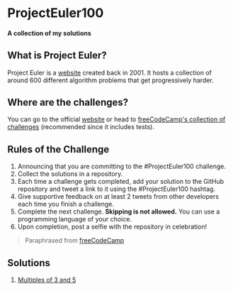 # ProjectEuler100
#### A collection of my solutions


## What is Project Euler?
Project Euler is a [website](https://projecteuler.net/) created back in 2001. It hosts a collection of around 600 different algorithm problems that get progressively harder.  


## Where are the challenges?
You can go to the official [website](https://projecteuler.net/) or head to [freeCodeCamp's collection of challenges](https://www.freecodecamp.org/learn/coding-interview-prep/project-euler/) (recommended since it includes tests).


## Rules of the Challenge
1. Announcing that you are committing to the #ProjectEuler100 challenge.
2. Collect the solutions in a repository.
3. Each time a challenge gets completed, add your solution to the GitHub repository and tweet a link to it using the #ProjectEuler100 hashtag.
4. Give supportive feedback on at least 2 tweets from other developers each time you finish a challenge.
5. Complete the next challenge. **Skipping is not allowed.** You can use a programming language of your choice.
6. Upon completion, post a selfie with the repository in celebration!
> Paraphrased from [freeCodeCamp](https://www.freecodecamp.org/news/projecteuler100-coding-challenge-competitive-programming/)


## Solutions
1. [Multiples of 3 and 5](source/01-Multiples_of_3_and_5.js)

